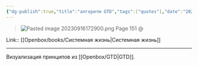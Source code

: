 ```yaml
---
{"dg-publish":true,"title":"алгоритм GTD","tags":["quotes"],"date":"2023-09-11T11:35:47+03:00","modified_at":"2023-09-16T17:29:26+03:00","dg-path":"/quotes/202305020829.md","permalink":"/quotes/202305020829/","dgPassFrontmatter":true}
---
```



> ![Pasted image 20230916172900.png](/openbox/assets/img/Pasted%20image%2020230916172900.png)
Page 151 @ 

Link:: [[Openbox/books/Системная жизнь|Системная жизнь]]

---

Визуализация принципов из [[Openbox/GTD|GTD]].
